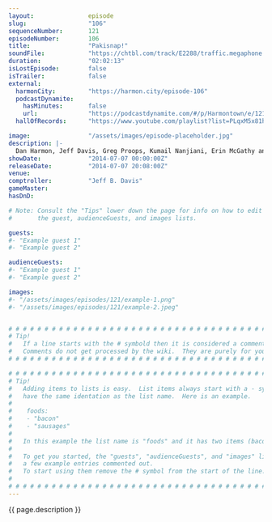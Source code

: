 ```yaml
---
layout:               episode
slug:                 "106"
sequenceNumber:       121
episodeNumber:        106
title:                "Pakisnap!"
soundFile:            "https://chtbl.com/track/E2288/traffic.megaphone.fm/STA1542016211.mp3?updated=1556325115"
duration:             "02:02:13"
isLostEpisode:        false
isTrailer:            false
external:
  harmonCity:         "https://harmon.city/episode-106"
  podcastDynamite:
    hasMinutes:       false
    url:              "https://podcastdynamite.com/#/p/Harmontown/e/121/106"
  hallOfRecords:      "https://www.youtube.com/playlist?list=PLqxM5x81hNOaQbIE4ZPv7MsJiI5pZX4PK"

image:                "/assets/images/episode-placeholder.jpg"
description: |-
  Dan Harmon, Jeff Davis, Greg Proops, Kumail Nanjiani, Erin McGathy and Spencer Crittenden perform for another sold out HARMONTOWN and FINALLY, necrophillia is discussed at great length.
showDate:             "2014-07-07 00:00:00Z"
releaseDate:          "2014-07-07 20:08:00Z"
venue:                
comptroller:          "Jeff B. Davis"
gameMaster:           
hasDnD:               

# Note: Consult the "Tips" lower down the page for info on how to edit
#       the guest, audienceGuests, and images lists.

guests:
#- "Example guest 1"
#- "Example guest 2"

audienceGuests:
#- "Example guest 1"
#- "Example guest 2"

images:
#- "/assets/images/episodes/121/example-1.png"
#- "/assets/images/episodes/121/example-2.jpeg"


# # # # # # # # # # # # # # # # # # # # # # # # # # # # # # # # # # # # # # # # # # # # #
# Tip!
#   If a line starts with the # symbold then it is considered a comment.
#   Comments do not get processed by the wiki.  They are purely for your information.
# # # # # # # # # # # # # # # # # # # # # # # # # # # # # # # # # # # # # # # # # # # # #

# # # # # # # # # # # # # # # # # # # # # # # # # # # # # # # # # # # # # # # # # # # # #
# Tip!
#   Adding items to lists is easy.  List items always start with a - symbol and have
#   have the same identation as the list name.  Here is an example.
#
#    foods:
#    - "bacon"
#    - "sausages"
#
#   In this example the list name is "foods" and it has two items (bacon, and sausages).
#
#   To get you started, the "guests", "audienceGuests", and "images" lists below have
#   a few example entries commented out.
#   To start using them remove the # symbol from the start of the line.
#
# # # # # # # # # # # # # # # # # # # # # # # # # # # # # # # # # # # # # # # # # # # # #
---
```


<!-- The episode description will be rendered here -->
{{ page.description }}

<!-- Add your content BELOW here -->
<!-- vvvvvvvvvvvvvvvvvvvvvvvvvvv -->




<!-- ^^^^^^^^^^^^^^^^^^^^^^^^^^^ -->
<!-- Add your content ABOVE here -->

<!-- The episode gallery will be rendered here -->